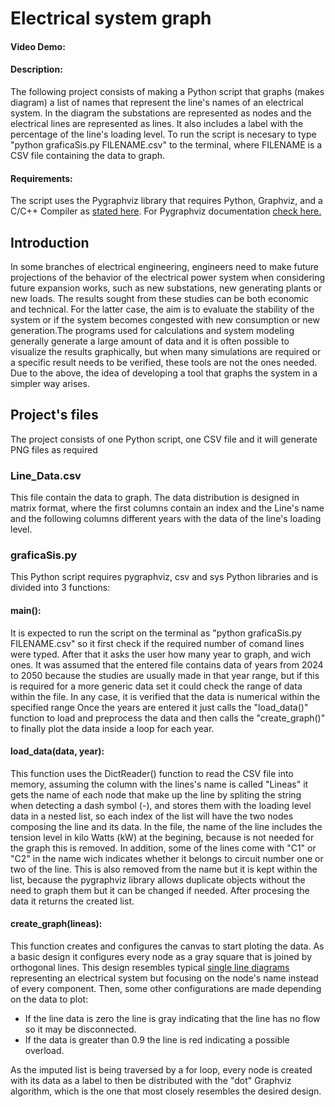 # Electrical system graph
#### Video Demo:  <URL HERE>
#### Description:
The following project consists of making a Python script that graphs (makes diagram) a list of names that represent the line's names of an electrical system. In the diagram the substations are represented as nodes and the electrical lines are represented as lines. It also includes a label with the percentage of the line's loading level.
To run the script is necesary to type "python graficaSis.py FILENAME.csv" to the terminal, where FILENAME is a CSV file containing the data to graph.

#### Requirements:
The script uses the Pygraphviz library that requires Python, Graphviz, and a C/C++ Compiler as [stated here](https://pygraphviz.github.io/).
For Pygraphviz documentation [check here.](https://pygraphviz.github.io/documentation/latest/)

## Introduction
In some branches of electrical engineering, engineers need to make future projections of the behavior of the electrical power system when considering future expansion works, such as new substations, new generating plants or new loads. The results sought from these studies can be both economic and technical. For the latter case, the aim is to evaluate the stability of the system or if the system becomes congested with new consumption or new generation.The programs used for calculations and system modeling generally generate a large amount of data and it is often possible to visualize the results graphically, but when many simulations are required or a specific result needs to be verified, these tools are not the ones needed. Due to the above, the idea of ​​developing a tool that graphs the system in a simpler way arises.

## Project's files
The project consists of one Python script, one CSV file and it will generate PNG files as required

### Line_Data.csv
This file contain the data to graph. The data distribution is designed in matrix format, where the first columns contain an index and the Line's name and the following columns different years with the data of the line's loading level.

### graficaSis.py
This Python script requires pygraphviz, csv and sys Python libraries and is divided into 3 functions:
#### main():
It is expected to run the script on the terminal as "python graficaSis.py FILENAME.csv" so it first check if the required number of comand lines were typed. After that it asks the user how many year to graph, and wich ones. It was assumed that the entered file contains data of years from 2024 to 2050 because the studies are usually made in that year range, but if this is required for a more generic data set it could check the range of data within the file. In any case, it is verified that the data is numerical within the specified range
Once the years are entered it just calls the "load_data()" function to load and preprocess the data and then calls the "create_graph()" to finally plot the data inside a loop for each year.

#### load_data(data, year):
This function uses the DictReader() function to read the CSV file into memory, assuming the column with the lines's name is called "Lineas" it gets the name of each node that make up the line by spliting the string when detecting a dash symbol (-), and stores them with the loading level data in a nested list, so each index of the list will have the two nodes composing the line and its data.
In the file, the name of the line includes the tension level in kilo Watts (kW) at the begining, because is not needed for the graph this is removed.
In addition, some of the lines come with "C1" or "C2" in the name wich indicates whether it belongs to circuit number one or two of the line. This is also removed from the name but it is kept within the list, because the pygraphviz library allows duplicate objects without the need to graph them but it can be changed if needed.
After procesing the data it returns the created list.

#### create_graph(lineas):
This function creates and configures the canvas to start ploting the data. As a basic design it configures every node as a gray square that is joined by orthogonal lines. This design resembles typical [single line diagrams](https://en.wikipedia.org/wiki/Single-line_diagram) representing an electrical system but focusing on the node's name instead of every component.
Then, some other configurations are made depending on the data to plot:
- If the line data is zero the line is gray indicating that the line has no flow so it may be disconnected.
- If the data is greater than 0.9 the line is red indicating a possible overload.

As the imputed list is being traversed by a for loop, every node is created with its data as a label to then be distributed with the "dot" Graphviz algorithm, which is the one that most closely resembles the desired design.
